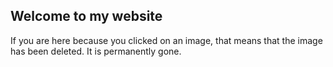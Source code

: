 ## Welcome to my website

If you are here because you clicked on an image, that means that the image has been deleted. It is permanently gone.
